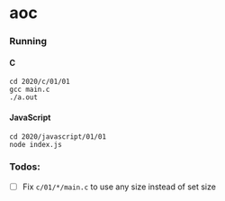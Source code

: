 # aoc

### Running
#### C
```
cd 2020/c/01/01
gcc main.c
./a.out
```

#### JavaScript
```
cd 2020/javascript/01/01
node index.js
```

### Todos:

 - [ ] Fix `c/01/*/main.c` to use any size instead of set size
